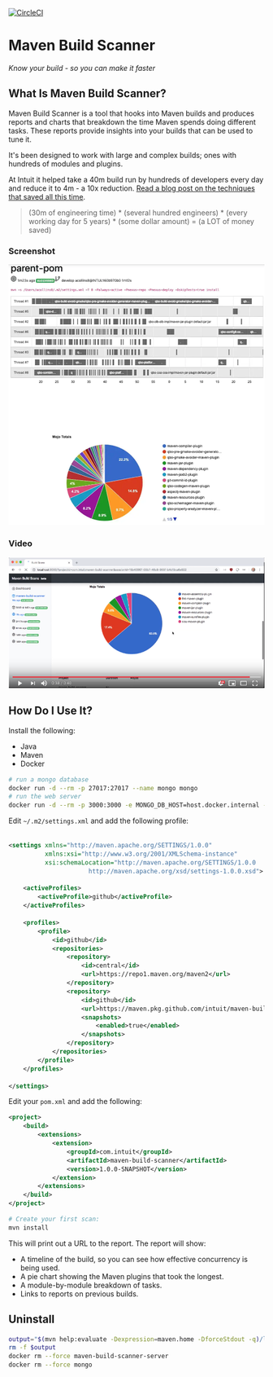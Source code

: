 [![CircleCI](https://circleci.com/gh/intuit/maven-build-scanner.svg?style=svg&circle-token=ba2bd2fce7c7779536df8819e5eefc8bc9f05706)](https://circleci.com/gh/intuit/maven-build-scanner)

# Maven Build Scanner

*Know your build - so you can make it faster*

## What Is Maven Build Scanner?

Maven Build Scanner is a tool that hooks into Maven builds and produces reports and charts that breakdown the time Maven
spends doing different tasks. These reports provide insights into your builds that can be used to tune it.

It's been designed to work with large and complex builds; ones with hundreds of modules and plugins.

At Intuit it helped take a 40m build run by hundreds of developers every day and reduce it to 4m - a 10x reduction.
[Read a blog post on the techniques that saved all this time](https://medium.com/@alex_collins/10x-faster-maven-builds-at-intuit-5b7bb60c65e6).

> (30m of engineering time) * (several hundred engineers) * (every working day for 5 years) * (some dollar amount) = (a
> LOT of money saved)

### Screenshot

![Screenshot](screenshot.png)

### Video

[![Video](video.png)](https://www.youtube.com/watch?v=2tB63Wer-4E)

## How Do I Use It?

Install the following:

* Java
* Maven
* Docker

```bash
# run a mongo database
docker run -d --rm -p 27017:27017 --name mongo mongo
# run the web server
docker run -d --rm -p 3000:3000 -e MONGO_DB_HOST=host.docker.internal --name maven-build-scanner-server alexcollinsintuit/maven-build-scanner-server
```

Edit `~/.m2/settings.xml` and add the following profile:

```xml

<settings xmlns="http://maven.apache.org/SETTINGS/1.0.0"
          xmlns:xsi="http://www.w3.org/2001/XMLSchema-instance"
          xsi:schemaLocation="http://maven.apache.org/SETTINGS/1.0.0
                      http://maven.apache.org/xsd/settings-1.0.0.xsd">

    <activeProfiles>
        <activeProfile>github</activeProfile>
    </activeProfiles>

    <profiles>
        <profile>
            <id>github</id>
            <repositories>
                <repository>
                    <id>central</id>
                    <url>https://repo1.maven.org/maven2</url>
                </repository>
                <repository>
                    <id>github</id>
                    <url>https://maven.pkg.github.com/intuit/maven-build-scanner</url>
                    <snapshots>
                        <enabled>true</enabled>
                    </snapshots>
                </repository>
            </repositories>
        </profile>
    </profiles>

</settings>
```

Edit your `pom.xml` and add the following:

```xml
<project>
    <build>
        <extensions>
            <extension>
                <groupId>com.intuit</groupId>
                <artifactId>maven-build-scanner</artifactId>
                <version>1.0.0-SNAPSHOT</version>
            </extension>
        </extensions>
    </build>
</project>

```

```bash
# Create your first scan:
mvn install
```

This will print out a URL to the report. The report will show:

* A timeline of the build, so you can see how effective concurrency is being used.
* A pie chart showing the Maven plugins that took the longest.
* A module-by-module breakdown of tasks.
* Links to reports on previous builds.

## Uninstall

```bash
output="$(mvn help:evaluate -Dexpression=maven.home -DforceStdout -q)/lib/ext/maven-build-scanner-jar-with-dependencies.jar"
rm -f $output
docker rm --force maven-build-scanner-server
docker rm --force mongo
```